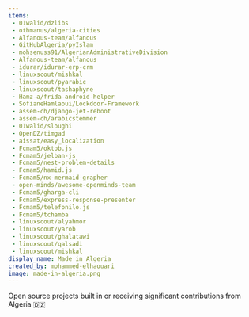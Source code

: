 ```yaml
---
items:
 - 01walid/dzlibs
 - othmanus/algeria-cities
 - Alfanous-team/alfanous
 - GitHubAlgeria/pyIslam
 - mohsenuss91/AlgerianAdministrativeDivision
 - Alfanous-team/alfanous
 - idurar/idurar-erp-crm
 - linuxscout/mishkal
 - linuxscout/pyarabic
 - linuxscout/tashaphyne
 - Hamz-a/frida-android-helper
 - SofianeHamlaoui/Lockdoor-Framework
 - assem-ch/django-jet-reboot
 - assem-ch/arabicstemmer
 - 01walid/sloughi
 - OpenDZ/timgad
 - aissat/easy_localization
 - Fcmam5/oktob.js
 - Fcmam5/jelban-js
 - Fcmam5/nest-problem-details
 - Fcmam5/hamid.js
 - Fcmam5/nx-mermaid-grapher
 - open-minds/awesome-openminds-team
 - Fcmam5/gharga-cli
 - Fcmam5/express-response-presenter
 - Fcmam5/telefonilo.js
 - Fcmam5/tchamba
 - linuxscout/alyahmor
 - linuxscout/yarob
 - linuxscout/ghalatawi
 - linuxscout/qalsadi
 - linuxscout/mishkal
display_name: Made in Algeria
created_by: mohammed-elhaouari
image: made-in-algeria.png
---
```

Open source projects built in or receiving significant contributions from Algeria 🇩🇿
